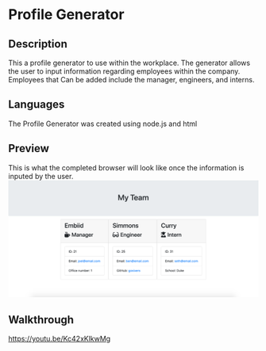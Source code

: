 # Profile Generator

## Description
This a profile generator to use within the workplace. The generator allows the user to input information regarding employees within the company. Employees that Can be added include the manager, engineers, and interns.

## Languages
The Profile Generator was created using node.js and html

## Preview
This is what the completed browser will look like once the information is inputed by the user.
![](./images/progen.png)

## Walkthrough 
https://youtu.be/Kc42xKlkwMg
